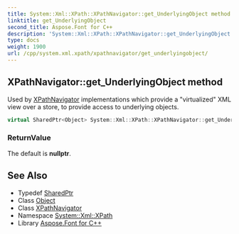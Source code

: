 ```yaml
---
title: System::Xml::XPath::XPathNavigator::get_UnderlyingObject method
linktitle: get_UnderlyingObject
second_title: Aspose.Font for C++
description: 'System::Xml::XPath::XPathNavigator::get_UnderlyingObject method. Used by XPathNavigator implementations which provide a "virtualized" XML view over a store, to provide access to underlying objects in C++.'
type: docs
weight: 1900
url: /cpp/system.xml.xpath/xpathnavigator/get_underlyingobject/
---
```

## XPathNavigator::get_UnderlyingObject method


Used by [XPathNavigator](../) implementations which provide a "virtualized" XML view over a store, to provide access to underlying objects.

```cpp
virtual SharedPtr<Object> System::Xml::XPath::XPathNavigator::get_UnderlyingObject()
```


### ReturnValue

The default is **nullptr**.

## See Also

* Typedef [SharedPtr](../../../system/sharedptr/)
* Class [Object](../../../system/object/)
* Class [XPathNavigator](../)
* Namespace [System::Xml::XPath](../../)
* Library [Aspose.Font for C++](../../../)
